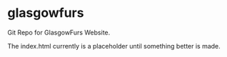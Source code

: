 # glasgowfurs
Git Repo for GlasgowFurs Website.

The index.html currently is a placeholder until something better is made.